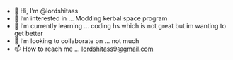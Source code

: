 - 👋 Hi, I’m @lordshitass
- 👀 I’m interested in ... Modding kerbal space program
- 🌱 I’m currently learning ... coding hs which is not great but im wanting to get better
- 💞️ I’m looking to collaborate on ... not much
- 📫 How to reach me ... lordshitass9@gmail.com

<!---
lordshitass/lordshitass is a ✨ special ✨ repository because its `README.md` (this file) appears on your GitHub profile.
You can click the Preview link to take a look at your changes.
--->
